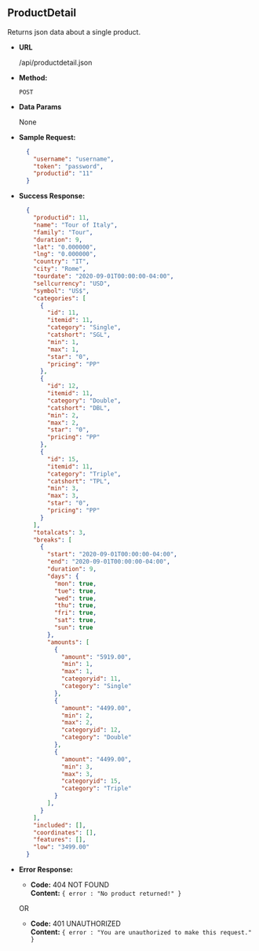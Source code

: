 **ProductDetail**
----
  Returns json data about a single product.

* **URL**

  /api/productdetail.json

* **Method:**

  `POST`

* **Data Params**

  None
  
* **Sample Request:**

  ```json
    {
      "username": "username",
      "token": "password",
      "productid": "11"
    }
  ```

* **Success Response:**

  ```json
    {
      "productid": 11,
      "name": "Tour of Italy",
      "family": "Tour",
      "duration": 9,
      "lat": "0.000000",
      "lng": "0.000000",
      "country": "IT",
      "city": "Rome",
      "tourdate": "2020-09-01T00:00:00-04:00",
      "sellcurrency": "USD",
      "symbol": "US$",
      "categories": [
        {
          "id": 11,
          "itemid": 11,
          "category": "Single",
          "catshort": "SGL",
          "min": 1,
          "max": 1,
          "star": "0",
          "pricing": "PP"
        },
        {
          "id": 12,
          "itemid": 11,
          "category": "Double",
          "catshort": "DBL",
          "min": 2,
          "max": 2,
          "star": "0",
          "pricing": "PP"
        },
        {
          "id": 15,
          "itemid": 11,
          "category": "Triple",
          "catshort": "TPL",
          "min": 3,
          "max": 3,
          "star": "0",
          "pricing": "PP"
        }
      ],  
      "totalcats": 3,
      "breaks": [
        {
          "start": "2020-09-01T00:00:00-04:00",
          "end": "2020-09-01T00:00:00-04:00",
          "duration": 9,
          "days": {
            "mon": true,
            "tue": true,
            "wed": true,
            "thu": true,
            "fri": true,
            "sat": true,
            "sun": true 
          },
          "amounts": [
            {
              "amount": "5919.00",
              "min": 1,
              "max": 1,
              "categoryid": 11,
              "category": "Single"
            },
            {
              "amount": "4499.00",
              "min": 2,
              "max": 2,
              "categoryid": 12,
              "category": "Double"
            },
            {
              "amount": "4499.00",
              "min": 3,
              "max": 3,
              "categoryid": 15,
              "category": "Triple"
            }
          ],
        }
      ],
      "included": [],
      "coordinates": [],
      "features": [],
      "low": "3499.00"
    }
  ```
 
* **Error Response:**

  * **Code:** 404 NOT FOUND <br />
    **Content:** `{ error : "No product returned!" }`

  OR

  * **Code:** 401 UNAUTHORIZED <br />
    **Content:** `{ error : "You are unauthorized to make this request." }`


